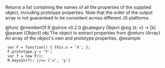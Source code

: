 Returns a list containing the names of all the properties of the supplied
object, including prototype properties.
Note that the order of the output array is not guaranteed to be consistent
across different JS platforms.

@func
@memberOf R
@since v0.2.0
@category Object
@sig {k: v} -> [k]
@param {Object} obj The object to extract properties from
@return {Array} An array of the object's own and prototype properties.
@example

     var F = function() { this.x = 'X'; };
     F.prototype.y = 'Y';
     var f = new F();
     R.keysIn(f); //=> ['x', 'y']
